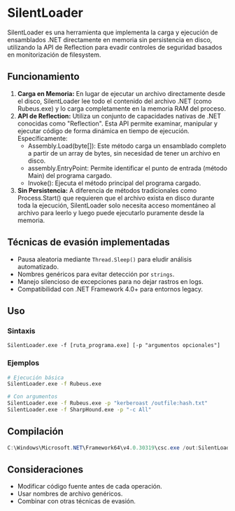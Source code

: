 # SilentLoader

SilentLoader es una herramienta que implementa la carga y ejecución de ensamblados .NET directamente en memoria sin persistencia en disco, utilizando la API de Reflection para evadir controles de seguridad basados en monitorización de filesystem.

## Funcionamiento

1. **Carga en Memoria:** En lugar de ejecutar un archivo directamente desde el disco, SilentLoader lee todo el contenido del archivo .NET (como Rubeus.exe) y lo carga completamente en la memoria RAM del proceso.
2. **API de Reflection:** Utiliza un conjunto de capacidades nativas de .NET conocidas como "Reflection". Esta API permite examinar, manipular y ejecutar código de forma dinámica en tiempo de ejecución. Específicamente:
    * Assembly.Load(byte[]): Este método carga un ensamblado completo a partir de un array de bytes, sin necesidad de tener un archivo en disco.
    * assembly.EntryPoint: Permite identificar el punto de entrada (método Main) del programa cargado.
    * Invoke(): Ejecuta el método principal del programa cargado.
3. **Sin Persistencia:** A diferencia de métodos tradicionales como Process.Start() que requieren que el archivo exista en disco durante toda la ejecución, SilentLoader solo necesita acceso momentáneo al archivo para leerlo y luego puede ejecutarlo puramente desde la memoria.

## Técnicas de evasión implementadas

- Pausa aleatoria mediante `Thread.Sleep()` para eludir análisis automatizado.
- Nombres genéricos para evitar detección por `strings`.
- Manejo silencioso de excepciones para no dejar rastros en logs.
- Compatibilidad con .NET Framework 4.0+ para entornos legacy.

## Uso

### Sintaxis
```
SilentLoader.exe -f [ruta_programa.exe] [-p "argumentos opcionales"]
```

### Ejemplos

```bash
# Ejecución básica
SilentLoader.exe -f Rubeus.exe

# Con argumentos
SilentLoader.exe -f Rubeus.exe -p "kerberoast /outfile:hash.txt"
SilentLoader.exe -f SharpHound.exe -p "-c All"
```

## Compilación

```powershell
C:\Windows\Microsoft.NET\Framework64\v4.0.30319\csc.exe /out:SilentLoader.exe /target:exe /reference:System.dll /reference:System.Core.dll SilentLoader.cs
```

## Consideraciones

- Modificar código fuente antes de cada operación.
- Usar nombres de archivo genéricos.
- Combinar con otras técnicas de evasión.